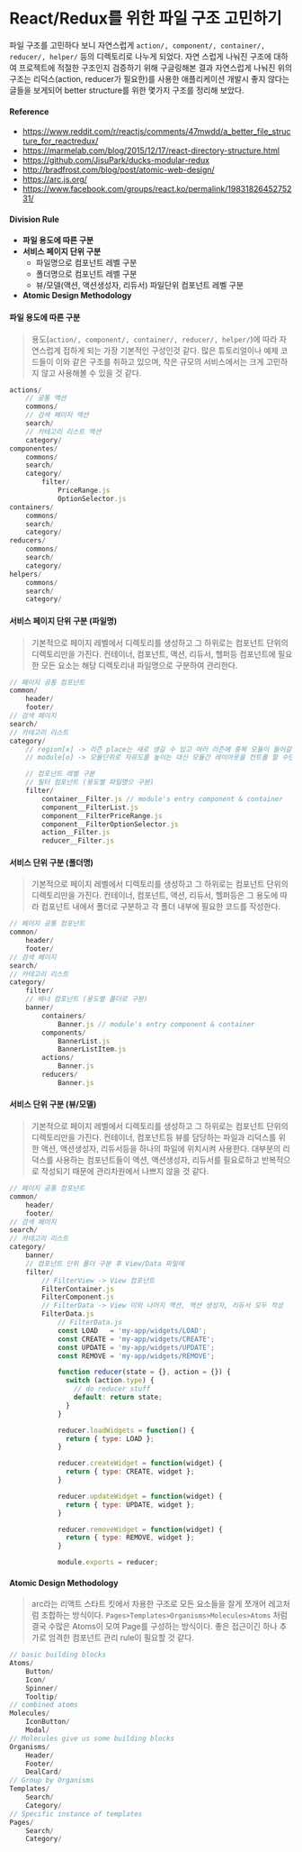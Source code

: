 # React/Redux를 위한 파일 구조 고민하기
<!-- 스노우화이트 프로젝트는 검색 개편 프로젝트로 검색 결과 페이지, 카테고리 리스트 페이지, 플렉시블 브라우저 페이지를 포함한다.
리액트를 사용하는 이유는 서버사이드 랜더링을 지원하고 동적으로 UI를 조합하여 사용하기에 유리하며 개발, 유지보수시 독립적인 컴포넌트로 신경쓸 부분이 적기 때문이다.
이러한 이유로 리액트를 사용하지만 컴포넌트의 재사용 역시 TradeOff를 야기한다고 생각하여 추후 발생할 이슈를 최소화 하며 유용하게 운용할 수 있는 접점을 고민할 필요가 있다고 생각하였다.
이러한 고민은 번들링과 컴포넌트 관련 리소스 작성을 위한 파일 구조에 영향이 있기 때문에 better file structure for reactredux 를 고민해 보았다. -->

파일 구조를 고민하다 보니 자연스럽게 `action/, component/, container/, reducer/, helper/` 등의 디렉토리로 나누게 되었다.
자연 스럽게 나눠진 구조에 대하여 프로젝트에 적절한 구조인지 검증하기 위해 구글링해본 결과 자연스럽게 나눠진 위의 구조는
리덕스(action, reducer가 필요한)를 사용한 애플리케이션 개발시 좋지 않다는 글들을 보게되어 better structure를 위한 몇가지 구조를 정리해 보았다.

#### Reference
- https://www.reddit.com/r/reactjs/comments/47mwdd/a_better_file_structure_for_reactredux/
- https://marmelab.com/blog/2015/12/17/react-directory-structure.html
- https://github.com/JisuPark/ducks-modular-redux
- http://bradfrost.com/blog/post/atomic-web-design/
- https://arc.js.org/
- https://www.facebook.com/groups/react.ko/permalink/1983182645275231/

#### Division Rule
- __파일 용도에 따른 구분__
- __서비스 페이지 단위 구분__
    - 파일명으로 컴포넌트 레벨 구분
    - 폴더명으로 컴포넌트 레벨 구분
    - 뷰/모델(액션, 액션생성자, 리듀서) 파일단위 컴포넌트 레벨 구분
- __Atomic Design Methodology__

#### 파일 용도에 따른 구분
> 용도(`action/, component/, container/, reducer/, helper/`)에 따라 자연스럽게 접하게 되는 가장 기본적인 구성인것 같다.
많은 튜토리얼이나 예제 코드들이 이와 같은 구조를 취하고 있으며, 작은 규모의 서비스에서는 크게 고민하지 않고 사용해볼 수 있을 것 같다.

```js
actions/
    // 공통 액션
    commons/
    // 검색 페이지 액션
    search/
    // 카테고리 리스트 액션
    category/
componentes/
    commons/
    search/
    category/
        filter/
            PriceRange.js
            OptionSelector.js
containers/
    commons/
    search/
    category/
reducers/
    commons/
    search/
    category/
helpers/
    commons/
    search/
    category/
```

#### 서비스 페이지 단위 구분 (파일명)
> 기본적으로 페이지 레벨에서 디렉토리를 생성하고 그 하위로는 컴포넌트 단위의 디렉토리만을 가진다.
컨테이너, 컴포넌트, 액션, 리듀서, 헬퍼등 컴포넌트에 필요한 모든 요소는 해당 디렉토리내 파일명으로 구분하여 관리한다.

```js
// 페이지 공통 컴포넌트
common/
    header/
    footer/
// 검색 페이지
search/
// 카테고리 리스트
category/
    // region[x] -> 리즌 place는 새로 생길 수 있고 여러 리즌에 중복 모듈이 들어갈 수 있으므로 리즌단위 X
    // module[o] -> 모듈단위로 자유도를 높이는 대신 모듈간 레이아웃을 컨트롤 할 수단이 필요함

    // 컴포넌트 레벨 구분
    // 필터 컴포넌트 (용도별 파일명으 구분)
    filter/
        container__Filter.js // module's entry component & container
        component__FilterList.js
        component__FilterPriceRange.js
        component__FilterOptionSelector.js
        action__Filter.js
        reducer__Filter.js
```
#### 서비스 단위 구분 (폴더명)
> 기본적으로 페이지 레벨에서 디렉토리를 생성하고 그 하위로는 컴포넌트 단위의 디렉토리만을 가진다.
컨테이너, 컴포넌트, 액션, 리듀서, 헬퍼등은 그 용도에 따라 컴포넌트 내에서 폴더로 구분하고 각 폴더 내부에 필요한 코드를 작성한다.

```js        
// 페이지 공통 컴포넌트
common/
    header/
    footer/
// 검색 페이지
search/
// 카테고리 리스트
category/
    filter/
    // 배너 컴포넌트 (용도별 폴더로 구분)
    banner/
        containers/
            Banner.js // module's entry component & container
        components/
            BannerList.js
            BannerListItem.js
        actions/
            Banner.js
        reducers/
            Banner.js
```
#### 서비스 단위 구분 (뷰/모델)
> 기본적으로 페이지 레벨에서 디렉토리를 생성하고 그 하위로는 컴포넌트 단위의 디렉토리만을 가진다.
컨테이너, 컴포넌트등 뷰를 담당하는 파일과 리덕스를 위한 액션, 액션생성자, 리듀서등을 하나의 파일에 위치시켜 사용한다.
대부분의 리덕스를 사용하는 컴포넌트들이 액션, 액션생성자, 리듀서를 필요로하고 반복적으로 작성되기 때문에 관리차원에서 나쁘지 않을 것 같다.

```js
// 페이지 공통 컴포넌트
common/
    header/
    footer/
// 검색 페이지
search/
// 카테고리 리스트
category/
    banner/
    // 컴포넌트 단위 폴더 구분 후 View/Data 파일에
    filter/
        // FilterView -> View 컴포넌트
        FilterContainer.js
        FilterComponent.js
        // FilterData -> View 이외 나머지 액션, 액션 생성자, 리듀서 모두 작성
        FilterData.js
            // FilterData.js
            const LOAD   = 'my-app/widgets/LOAD';
            const CREATE = 'my-app/widgets/CREATE';
            const UPDATE = 'my-app/widgets/UPDATE';
            const REMOVE = 'my-app/widgets/REMOVE';

            function reducer(state = {}, action = {}) {
              switch (action.type) {
                // do reducer stuff
                default: return state;
              }
            }

            reducer.loadWidgets = function() {
              return { type: LOAD };
            }

            reducer.createWidget = function(widget) {
              return { type: CREATE, widget };
            }

            reducer.updateWidget = function(widget) {
              return { type: UPDATE, widget };
            }

            reducer.removeWidget = function(widget) {
              return { type: REMOVE, widget };
            }

            module.exports = reducer;
```

#### Atomic Design Methodology
> arc라는 리액트 스타트 킷에서 차용한 구조로 모든 요소들을 잘게 쪼개어 레고처럼 조합하는 방식이다.
`Pages>Templates>Organisms>Molecules>Atoms` 처럼 결국 수많은 Atoms이 모여 Page를 구성하는 방식이다.
좋은 접근이긴 하나 추가로 엄격한 컴포넌트 관리 rule이 필요할 것 같다.

```js
// basic building blocks
Atoms/
    Button/
    Icon/
    Spinner/
    Tooltip/
// combined atoms
Molecules/
    IconButton/
    Modal/
// Molecules give us some building blocks
Organisms/
    Header/
    Footer/
    DealCard/
// Group by Organisms
Templates/
    Search/
    Category/
// Specific instance of templates
Pages/
    Search/
    Category/
```

